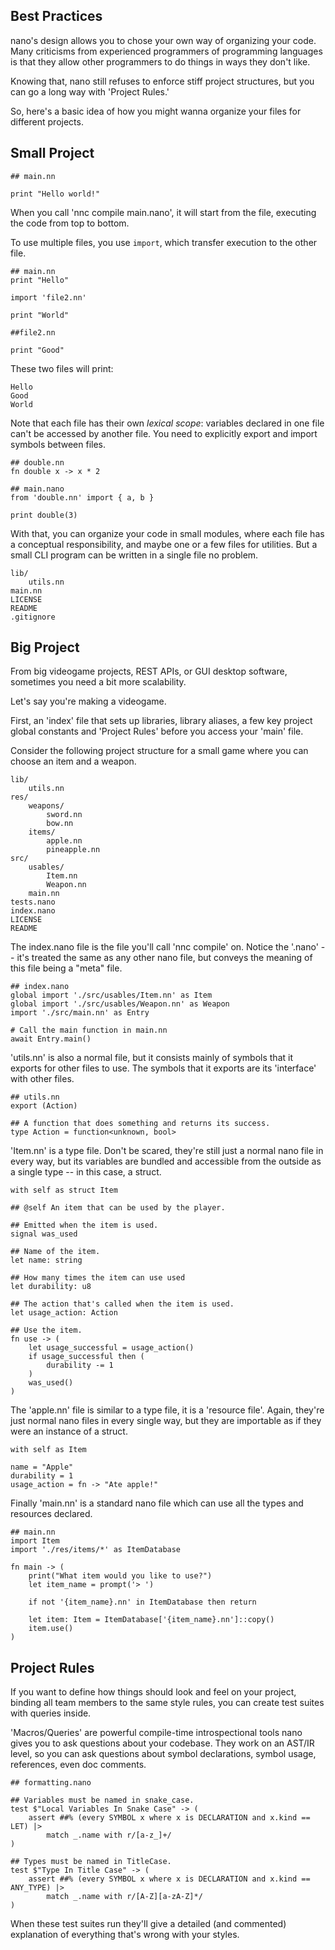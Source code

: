 ## Best Practices

nano's design allows you to chose your own way of organizing your code. Many criticisms from experienced programmers of programming languages is that they allow other programmers to do things in ways they don't like.

Knowing that, nano still refuses to enforce stiff project structures, but you can go a long way with 'Project Rules.'

So, here's a basic idea of how you might wanna organize your files for different projects.

## Small Project

```nano
## main.nn

print "Hello world!"
```

When you call 'nnc compile main.nano', it will start from the file, executing the code from top to bottom.

To use multiple files, you use `import`, which transfer execution to the other file.

```nano
## main.nn
print "Hello"

import 'file2.nn'

print "World"
```

```nano
##file2.nn

print "Good"
```

These two files will print:

```
Hello
Good
World
```

Note that each file has their own _lexical scope_: variables declared in one file can't be accessed by another file. You need to explicitly export and import symbols between files.

```nano
## double.nn
fn double x -> x * 2
```

```nano
## main.nano
from 'double.nn' import { a, b }

print double(3)
```

With that, you can organize your code in small modules, where each file has a conceptual responsibility, and maybe one or a few files for utilities. But a small CLI program can be written in a single file no problem.

```nano
lib/
	utils.nn
main.nn
LICENSE
README
.gitignore
```

## Big Project

From big videogame projects, REST APIs, or GUI desktop software, sometimes you need a bit more scalability.

Let's say you're making a videogame.

First, an 'index' file that sets up libraries, library aliases, a few key project global constants and 'Project Rules' before you access your 'main' file.

Consider the following project structure for a small game where you can choose an item and a weapon.

```nano
lib/
	utils.nn
res/
	weapons/
		sword.nn
		bow.nn
	items/
		apple.nn
		pineapple.nn
src/
	usables/
		Item.nn
		Weapon.nn
	main.nn
tests.nano
index.nano
LICENSE
README
```

The index.nano file is the file you'll call 'nnc compile' on. Notice the '.nano' -- it's treated the same as any other nano file, but conveys the meaning of this file being a "meta" file.

```nano
## index.nano
global import './src/usables/Item.nn' as Item
global import './src/usables/Weapon.nn' as Weapon
import './src/main.nn' as Entry

# Call the main function in main.nn
await Entry.main()
```

'utils.nn' is also a normal file, but it consists mainly of symbols that it exports for other files to use. The symbols that it exports are its 'interface' with other files.

```nano
## utils.nn
export (Action)

## A function that does something and returns its success.
type Action = function<unknown, bool>
```

'Item.nn' is a type file. Don't be scared, they're still just a normal nano file in every way, but its variables are bundled and accessible from the outside as a single type -- in this case, a struct.

```nano
with self as struct Item

## @self An item that can be used by the player.

## Emitted when the item is used.
signal was_used

## Name of the item.
let name: string

## How many times the item can use used
let durability: u8

## The action that's called when the item is used.
let usage_action: Action

## Use the item.
fn use -> (
	let usage_successful = usage_action()
	if usage_successful then (
		durability -= 1
	)
	was_used()
)
```

The 'apple.nn' file is similar to a type file, it is a 'resource file'. Again, they're just normal nano files in every single way, but they are importable as if they were an instance of a struct.

```nano
with self as Item

name = "Apple"
durability = 1
usage_action = fn -> "Ate apple!"
```

Finally 'main.nn' is a standard nano file which can use all the types and resources declared.

```nano
## main.nn
import Item
import './res/items/*' as ItemDatabase

fn main -> (
	print("What item would you like to use?")
	let item_name = prompt('> ')

	if not '{item_name}.nn' in ItemDatabase then return

	let item: Item = ItemDatabase['{item_name}.nn']::copy()
	item.use()
)
```

## Project Rules

If you want to define how things should look and feel on your project, binding all team members to the same style rules, you can create test suites with queries inside.

'Macros/Queries' are powerful compile-time introspectional tools nano gives you to ask questions about your codebase. They work on an AST/IR level, so you can ask questions about symbol declarations, symbol usage, references, even doc comments.

```nano
## formatting.nano

## Variables must be named in snake_case.
test $"Local Variables In Snake Case" -> (
	assert ##% (every SYMBOL x where x is DECLARATION and x.kind == LET) |>
		match _.name with r/[a-z_]+/
)

## Types must be named in TitleCase.
test $"Type In Title Case" -> (
	assert ##% (every SYMBOL x where x is DECLARATION and x.kind == ANY_TYPE) |>
		match _.name with r/[A-Z][a-zA-Z]*/
)
```

When these test suites run they'll give a detailed (and commented) explanation of everything that's wrong with your styles.
